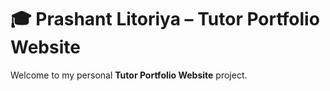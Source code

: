 # 🎓 Prashant Litoriya – Tutor Portfolio Website  



Welcome to my personal **Tutor Portfolio Website** project.


